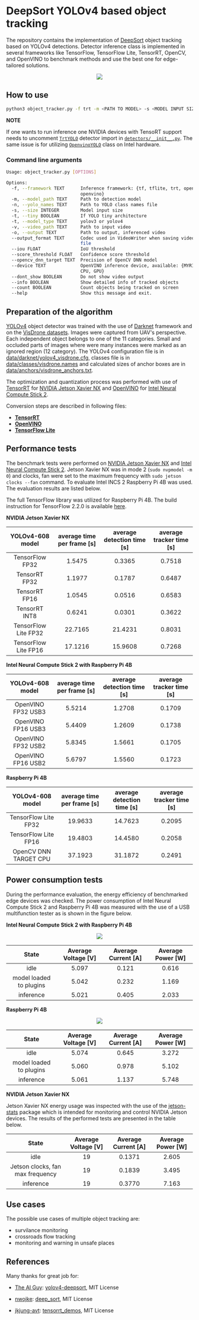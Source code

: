 # DeepSort YOLOv4 based object tracking

The repository contains the implementation of [DeepSort](https://arxiv.org/abs/1703.07402) object tracking based on YOLOv4 detections. Detector inference class is implemented in several frameworks like TensorFlow, TensorFlow Lite, TensorRT, OpenCV, and OpenVINO to benchmark methods and use the best one for edge-tailored solutions.

<p align="center"><img src="data/helpers/ulica_03.gif"\></p>

## How to use

```bash
python3 object_tracker.py -f trt -m <PATH TO MODEL> -s <MODEL INPUT SIZE> -n <PATH TO FILE WITH CLASS NAMES> -v <PATH TO INPUT VIDEO> --dont_show True
```

**NOTE**

If one wants to run inference one NVIDIA devices with TensoRT support needs to uncomment [`TrtYOLO`](detectors/yolo_trt.py) detector import in [`detectors/__init__.py`](detectors/__init__.py). The same issue is for utilizing [`OpenvinoYOLO`](detectors/yolo_openvino.py) class on Intel hardware.

### Command line arguments

```bash
Usage: object_tracker.py [OPTIONS]

Options:
  -f, --framework TEXT      Inference framework: {tf, tflite, trt, opencv,
                            openvino}
  -m, --model_path TEXT     Path to detection model
  -n, --yolo_names TEXT     Path to YOLO class names file
  -s, --size INTEGER        Model input size
  -t, --tiny BOOLEAN        If YOLO tiny architecture
  -t, --model_type TEXT     yolov3 or yolov4
  -v, --video_path TEXT     Path to input video
  -o, --output TEXT         Path to output, inferenced video
  --output_format TEXT      Codec used in VideoWriter when saving video to
                            file
  --iou FLOAT               IoU threshold
  --score_threshold FLOAT   Confidence score threshold
  --opencv_dnn_target TEXT  Precision of OpenCV DNN model
  --device TEXT             OpenVINO inference device, available: {MYRIAD,
                            CPU, GPU}
  --dont_show BOOLEAN       Do not show video output
  --info BOOLEAN            Show detailed info of tracked objects
  --count BOOLEAN           Count objects being tracked on screen
  --help                    Show this message and exit.
```

## Preparation of the algorithm

[YOLOv4](https://arxiv.org/abs/2004.10934) object detector was trained with the use of [Darknet](https://github.com/AlexeyAB/darknet) framework and on the [VisDrone datasets](http://aiskyeye.com/). Images were captured from UAV's perspective. Each independent object belongs to one of the 11 categories. Small and occluded parts of images where were many instances were marked as an ignored region (12 category). The YOLOv4 configuration file is in [data/darknet/yolov4_visdrone.cfg](data/darknet/yolov4_visdrone.cfg), classes file is in [data/classes/visdrone.names](data/classes/visdrone.names) and calculated sizes of anchor boxes are in [data/anchors/visdrone_anchors.txt](data/anchors/visdrone_anchors.txt).

The optimization and quantization process was performed with use of [TensorRT](https://developer.nvidia.com/tensorrt) for [NVIDIA Jetson Xavier NX](https://developer.nvidia.com/embedded/jetson-xavier-nx) and [OpenVINO](https://docs.openvinotoolkit.org/latest/index.html) for [Intel Neural Compute Stick 2](https://software.intel.com/content/www/us/en/develop/hardware/neural-compute-stick.html). 

Conversion steps are described in following files:
- [**TensorRT**](tensorrt/README.md)
- [**OpenVINO**](openvino/README.md)
- [**TensorFlow Lite**](tflite/README.md)

## Performance tests

The benchmark tests were performed on [NVIDIA Jetson Xavier NX](https://developer.nvidia.com/embedded/jetson-xavier-nx) and [Intel Neural Compute Stick 2](https://software.intel.com/content/www/us/en/develop/hardware/neural-compute-stick.html). Jetson Xavier NX was in mode 2 (`sudo nvpmodel -m 0`) and clocks, fan were set to the maximum frequency with `sudo jetson clocks --fan` command. To evaluate Intel INCS 2 Raspberry Pi 4B was used. The evaluation results are listed below.

The full TensorFlow library was utilized for Raspberry Pi 4B. The build instruction for TensorFlow 2.2.0 is available [here](https://qengineering.eu/install-tensorflow-2.2.0-on-raspberry-pi-4.html).

**NVIDIA Jetson Xavier NX**

|   YOLOv4-608 model   | average time per frame [s] | average detection time [s] | average  tracker time [s] |
|:--------------------:|:--------------------------:|:--------------------------:|:-------------------------:|
|    TensorFlow FP32   |           1.5475           |           0.3365           |           0.7518          |
|     TensorRT FP32    |           1.1977           |           0.1787           |           0.6487          |
|     TensorRT FP16    |           1.0545           |           0.0516           |           0.6583          |
|     TensorRT INT8    |           0.6241           |           0.0301           |           0.3622          |
| TensorFlow Lite FP32 |           22.7165          |           21.4231          |           0.8031          |
| TensorFlow Lite FP16 |           17.1216          |           15.9608          |           0.7268          |

**Intel Neural Compute Stick 2 with Raspberry Pi 4B**

|  YOLOv4-608 model  | average time per frame [s] | average detection time [s] | average  tracker time [s] |
|:------------------:|:--------------------------:|:--------------------------:|:-------------------------:|
| OpenVINO FP32 USB3 |           5.5214           |           1.2708           |           0.1709          |
| OpenVINO FP16 USB3 |           5.4409           |           1.2609           |           0.1738          |
| OpenVINO FP32 USB2 |           5.8345           |           1.5661           |           0.1705          |
| OpenVINO FP16 USB2 |           5.6797           |           1.5560           |           0.1723          |

**Raspberry Pi 4B**

|    YOLOv4-608 model   | average time per frame [s] | average detection time [s] | average  tracker time [s] |
|:---------------------:|:--------------------------:|:--------------------------:|:-------------------------:|
|  TensorFlow Lite FP32 |           19.9633          |           14.7623          |           0.2095          |
|  TensorFlow Lite FP16 |           19.4803          |           14.4580          |           0.2058          |
| OpenCV DNN TARGET CPU |           37.1923          |           31.1872          |           0.2491          |

## Power consumption tests

During the performance evaluation, the energy efficiency of benchmarked edge devices was checked. The power consumption of Intel Neural Compute Stick 2 and Raspberry Pi 4B was measured with the use of a USB multifunction tester as is shown in the figure below. 

**Intel Neural Compute Stick 2 with Raspberry Pi 4B**

<p align="center"><img src="data/helpers/ncs_inference.jpg"\></p>

|          State          | Average Voltage [V] | Average Current [A] | Average Power [W] |
|:-----------------------:|:-------------------:|:-------------------:|:-----------------:|
|           idle          |        5.097        |        0.121        |       0.616       |
| model loaded to plugins |        5.042        |        0.232        |       1.169       |
|        inference        |        5.021        |        0.405        |       2.033       |

**Raspberry Pi 4B**

<p align="center"><img src="data/helpers/rpi_ncs_inference.jpg"\></p>

|          State          | Average Voltage [V] | Average Current [A] | Average Power [W] |
|:-----------------------:|:-------------------:|:-------------------:|:-----------------:|
|           idle          |        5.074        |        0.645        |       3.272       |
| model loaded to plugins |        5.060        |        0.978        |       5.102       |
|        inference        |        5.061        |        1.137        |       5.748       |

**NVIDIA Jetson Xavier NX**

Jetson Xavier NX energy usage was inspected with the use of the [jetson-stats](https://github.com/rbonghi/jetson_stats) package which is intended for monitoring and control NVIDIA Jetson devices. The results of the performed tests are presented in the table below. 

|               State               | Average Voltage [V] | Average Current [A] | Average Power [W] |
|:---------------------------------:|:-------------------:|:-------------------:|:-----------------:|
|                idle               |          19         |        0.1371       |       2.605       |
| Jetson clocks,  fan max frequency |          19         |        0.1839       |       3.495       |
|             inference             |          19         |        0.3770       |       7.163       |

## Use cases

The possible use cases of multiple object tracking are:
- survilance monitoring
- crossroads flow tracking
- monitoring and warning in unsafe places

## References

Many thanks for great job for:

- [The AI Guy](https://github.com/theAIGuysCode): [yolov4-deepsort](https://github.com/theAIGuysCode/yolov4-deepsort), MIT License

- [nwojke](https://github.com/nwojke): [deep_sort](https://github.com/nwojke/deep_sort), MIT License

- [jkjung-avt](https://github.com/jkjung-avt): [tensorrt_demos](https://github.com/jkjung-avt/tensorrt_demos), MIT License
